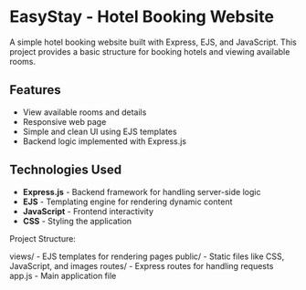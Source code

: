 # EasyStay - Hotel Booking Website

A simple hotel booking website built with Express, EJS, and JavaScript. This project provides a basic structure for booking hotels and viewing available rooms.

## Features

- View available rooms and details
- Responsive web page
- Simple and clean UI using EJS templates
- Backend logic implemented with Express.js

## Technologies Used

- **Express.js** - Backend framework for handling server-side logic
- **EJS** - Templating engine for rendering dynamic content
- **JavaScript** - Frontend interactivity
- **CSS** - Styling the application

Project Structure:

views/ - EJS templates for rendering pages
public/ - Static files like CSS, JavaScript, and images
routes/ - Express routes for handling requests
app.js - Main application file

